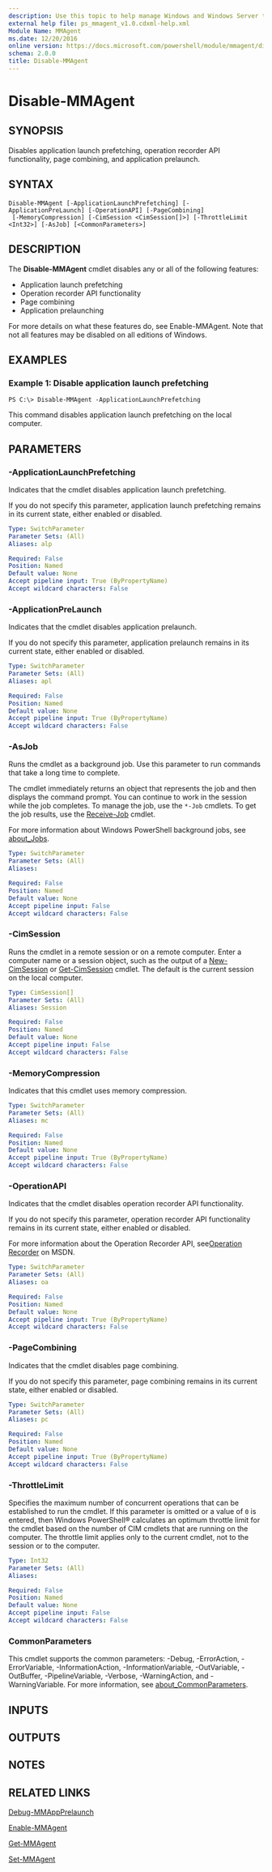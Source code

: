 ```yaml
---
description: Use this topic to help manage Windows and Windows Server technologies with Windows PowerShell.
external help file: ps_mmagent_v1.0.cdxml-help.xml
Module Name: MMAgent
ms.date: 12/20/2016
online version: https://docs.microsoft.com/powershell/module/mmagent/disable-mmagent?view=windowsserver2019-ps&wt.mc_id=ps-gethelp
schema: 2.0.0
title: Disable-MMAgent
---
```


# Disable-MMAgent

## SYNOPSIS
Disables application launch prefetching, operation recorder API functionality, page combining, and application prelaunch.

## SYNTAX

```
Disable-MMAgent [-ApplicationLaunchPrefetching] [-ApplicationPreLaunch] [-OperationAPI] [-PageCombining]
 [-MemoryCompression] [-CimSession <CimSession[]>] [-ThrottleLimit <Int32>] [-AsJob] [<CommonParameters>]
```

## DESCRIPTION
The **Disable-MMAgent** cmdlet disables any or all of the following features:
- Application launch prefetching 
- Operation recorder API functionality
- Page combining
- Application prelaunching

For more details on what these features do, see Enable-MMAgent. Note that not all features may be disabled on all editions of Windows.

## EXAMPLES

### Example 1: Disable application launch prefetching
```
PS C:\> Disable-MMAgent -ApplicationLaunchPrefetching
```

This command disables application launch prefetching on the local computer.

## PARAMETERS

### -ApplicationLaunchPrefetching
Indicates that the cmdlet disables application launch prefetching.

If you do not specify this parameter, application launch prefetching remains in its current state, either enabled or disabled.

```yaml
Type: SwitchParameter
Parameter Sets: (All)
Aliases: alp

Required: False
Position: Named
Default value: None
Accept pipeline input: True (ByPropertyName)
Accept wildcard characters: False
```

### -ApplicationPreLaunch
Indicates that the cmdlet disables application prelaunch.

If you do not specify this parameter, application prelaunch remains in its current state, either enabled or disabled.

```yaml
Type: SwitchParameter
Parameter Sets: (All)
Aliases: apl

Required: False
Position: Named
Default value: None
Accept pipeline input: True (ByPropertyName)
Accept wildcard characters: False
```

### -AsJob
Runs the cmdlet as a background job. Use this parameter to run commands that take a long time to complete. 

The cmdlet immediately returns an object that represents the job and then displays the command prompt. 
You can continue to work in the session while the job completes. 
To manage the job, use the `*-Job` cmdlets. 
To get the job results, use the [Receive-Job](https://go.microsoft.com/fwlink/?LinkID=113372) cmdlet. 

For more information about Windows PowerShell background jobs, see [about_Jobs](https://go.microsoft.com/fwlink/?LinkID=113251).

```yaml
Type: SwitchParameter
Parameter Sets: (All)
Aliases: 

Required: False
Position: Named
Default value: None
Accept pipeline input: False
Accept wildcard characters: False
```

### -CimSession
Runs the cmdlet in a remote session or on a remote computer.
Enter a computer name or a session object, such as the output of a [New-CimSession](https://go.microsoft.com/fwlink/p/?LinkId=227967) or [Get-CimSession](https://go.microsoft.com/fwlink/p/?LinkId=227966) cmdlet.
The default is the current session on the local computer.

```yaml
Type: CimSession[]
Parameter Sets: (All)
Aliases: Session

Required: False
Position: Named
Default value: None
Accept pipeline input: False
Accept wildcard characters: False
```

### -MemoryCompression
Indicates that this cmdlet uses memory compression.

```yaml
Type: SwitchParameter
Parameter Sets: (All)
Aliases: mc

Required: False
Position: Named
Default value: None
Accept pipeline input: True (ByPropertyName)
Accept wildcard characters: False
```

### -OperationAPI
Indicates that the cmdlet disables operation recorder API functionality.

If you do not specify this parameter, operation recorder API functionality remains in its current state, either enabled or disabled.

For more information about the Operation Recorder API, see[Operation Recorder](https://msdn.microsoft.com/library/windows/desktop/hh437575.aspx) on MSDN.

```yaml
Type: SwitchParameter
Parameter Sets: (All)
Aliases: oa

Required: False
Position: Named
Default value: None
Accept pipeline input: True (ByPropertyName)
Accept wildcard characters: False
```

### -PageCombining
Indicates that the cmdlet disables page combining.

If you do not specify this parameter, page combining remains in its current state, either enabled or disabled.

```yaml
Type: SwitchParameter
Parameter Sets: (All)
Aliases: pc

Required: False
Position: Named
Default value: None
Accept pipeline input: True (ByPropertyName)
Accept wildcard characters: False
```

### -ThrottleLimit
Specifies the maximum number of concurrent operations that can be established to run the cmdlet.
If this parameter is omitted or a value of `0` is entered, then Windows PowerShell® calculates an optimum throttle limit for the cmdlet based on the number of CIM cmdlets that are running on the computer.
The throttle limit applies only to the current cmdlet, not to the session or to the computer.

```yaml
Type: Int32
Parameter Sets: (All)
Aliases: 

Required: False
Position: Named
Default value: None
Accept pipeline input: False
Accept wildcard characters: False
```

### CommonParameters
This cmdlet supports the common parameters: -Debug, -ErrorAction, -ErrorVariable, -InformationAction, -InformationVariable, -OutVariable, -OutBuffer, -PipelineVariable, -Verbose, -WarningAction, and -WarningVariable. For more information, see [about_CommonParameters](https://go.microsoft.com/fwlink/?LinkID=113216).

## INPUTS

## OUTPUTS

## NOTES

## RELATED LINKS

[Debug-MMAppPrelaunch](./Debug-MMAppPrelaunch.md)

[Enable-MMAgent](./Enable-MMAgent.md)

[Get-MMAgent](./Get-MMAgent.md)

[Set-MMAgent](./Set-MMAgent.md)

